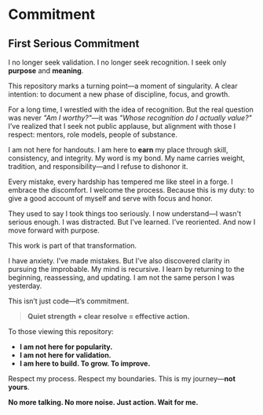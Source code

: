 # Commitment

## First Serious Commitment

I no longer seek validation. I no longer seek recognition. I seek only **purpose** and **meaning**.

This repository marks a turning point—a moment of singularity. A clear intention: to document a new phase of discipline, focus, and growth.

For a long time, I wrestled with the idea of recognition. But the real question was never *"Am I worthy?"*—it was *"Whose recognition do I actually value?"* I’ve realized that I seek not public applause, but alignment with those I respect: mentors, role models, people of substance.

I am not here for handouts. I am here to **earn** my place through skill, consistency, and integrity. My word is my bond. My name carries weight, tradition, and responsibility—and I refuse to dishonor it.

Every mistake, every hardship has tempered me like steel in a forge. I embrace the discomfort. I welcome the process. Because this is my duty: to give a good account of myself and serve with focus and honor.

They used to say I took things too seriously. I now understand—I wasn't serious enough. I was distracted. But I’ve learned. I’ve reoriented. And now I move forward with purpose.

This work is part of that transformation.

I have anxiety. I've made mistakes. But I’ve also discovered clarity in pursuing the improbable. My mind is recursive. I learn by returning to the beginning, reassessing, and updating. I am not the same person I was yesterday.

This isn’t just code—it’s commitment.

> **Quiet strength + clear resolve = effective action.**

To those viewing this repository:

* **I am not here for popularity.**
* **I am not here for validation.**
* **I am here to build. To grow. To improve.**

Respect my process. Respect my boundaries.
This is my journey—**not yours**.

**No more talking. No more noise.
Just action.
Wait for me.**
